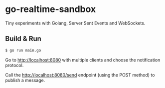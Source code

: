 # go-realtime-sandbox

Tiny experiments with Golang, Server Sent Events and WebSockets.

## Build & Run

```sh
$ go run main.go
```

Go to [http://localhost:8080](http://localhost:8080) with multiple clients and choose the notification protocol.

Call the [http://localhost:8080/send](http://localhost:8080/send) endpoint (using the POST method) to publish a message.
